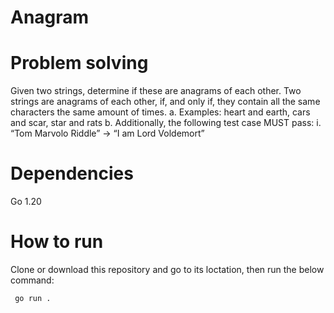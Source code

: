 # Anagram

# Problem solving
Given two strings, determine if these are anagrams of each other. Two strings are
anagrams of each other, if, and only if, they contain all the same characters the same
amount of times.
a. Examples: heart and earth, cars and scar, star and rats
b. Additionally, the following test case MUST pass:
i. “Tom Marvolo Riddle” -> “I am Lord Voldemort”

# Dependencies
Go 1.20

# How to run
Clone or download this repository and go to its loctation,  then run the below command:

``` go run .```
